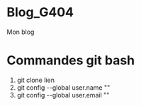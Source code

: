 # Blog_G404
 Mon blog

# Commandes git bash
 1. git clone lien
 2. git config --global user.name ""
 3. git config --global user.email ""